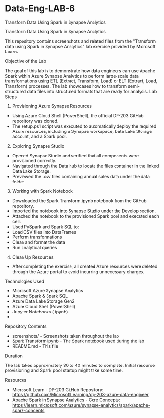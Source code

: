 # Data-Eng-LAB-6
Transform Data Using Spark in Synapse Analytics

Transform Data Using Spark in Synapse Analytics

This repository contains screenshots and related files from the "Transform data using Spark in
Synapse Analytics" lab exercise provided by Microsoft Learn.

Objective of the Lab

The goal of this lab is to demonstrate how data engineers can use Apache Spark within Azure
Synapse Analytics to perform large-scale data transformations using ETL (Extract, Transform, Load)
or ELT (Extract, Load, Transform) processes. The lab showcases how to transform semi-structured
data files into structured formats that are ready for analysis.
Lab Steps
1. Provisioning Azure Synapse Resources
- Using Azure Cloud Shell (PowerShell), the official DP-203 GitHub repository was cloned.
- The setup.ps1 script was executed to automatically deploy the required Azure resources, including
a Synapse workspace, Data Lake Storage account, and a Spark pool.
2. Exploring Synapse Studio
- Opened Synapse Studio and verified that all components were provisioned correctly.
- Navigated through the Data hub to locate the files container in the linked Data Lake Storage.
- Previewed the .csv files containing annual sales data under the data folder.
3. Working with Spark Notebook
- Downloaded the Spark Transform.ipynb notebook from the GitHub repository.
- Imported the notebook into Synapse Studio under the Develop section.
- Attached the notebook to the provisioned Spark pool and executed each cell.
- Used PySpark and Spark SQL to:
 - Load CSV files into DataFrames
 - Perform transformations
 - Clean and format the data
 - Run analytical queries
4. Clean Up Resources
- After completing the exercise, all created Azure resources were deleted through the Azure portal to
avoid incurring unnecessary charges.

Technologies Used

- Microsoft Azure Synapse Analytics
- Apache Spark & Spark SQL
- Azure Data Lake Storage Gen2
- Azure Cloud Shell (PowerShell)
- Jupyter Notebooks (.ipynb)
- 
Repository Contents

- screenshots/ - Screenshots taken throughout the lab
- Spark Transform.ipynb - The Spark notebook used during the lab
- README.md - This file
  
Duration

The lab takes approximately 30 to 40 minutes to complete. Initial resource provisioning and Spark
pool startup might take some time.

Resources

- Microsoft Learn - DP-203 GitHub Repository:
https://github.com/MicrosoftLearning/dp-203-azure-data-engineer
- Apache Spark in Synapse Analytics - Core Concepts:
https://learn.microsoft.com/azure/synapse-analytics/spark/apache-spark-concepts
